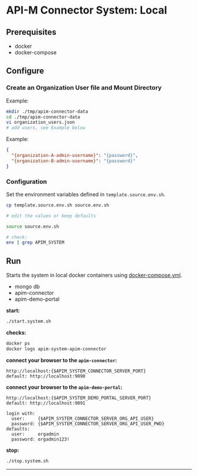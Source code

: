 # API-M Connector System: Local

## Prerequisites

- docker
- docker-compose

## Configure

### Create an Organization User file and Mount Directory
Example:
````bash
mkdir ./tmp/apim-connector-data
cd ./tmp/apim-connector-data
vi organization_users.json
# add users, see Example below
````
Example:
````json
{
  "{organization-A-admin-username}": "{password}",
  "{organization-B-admin-username}": "{password}"
}
````

### Configuration

Set the environment variables defined in `template.source.env.sh`.

```bash
cp template.source.env.sh source.env.sh

# edit the values or keep defaults

source source.env.sh

# check:
env | grep APIM_SYSTEM
```

## Run

Starts the system in local docker containers using [docker-compose.yml](./docker-compose.yml).
- mongo db
- apim-connector
- apim-demo-portal


**start:**
```bash
./start.system.sh
```
**checks:**
```bash
docker ps
docker logs apim-system-apim-connector
```
**connect your browser to the `apim-connector`:**
````
http://localhost:{$APIM_SYSTEM_CONNECTOR_SERVER_PORT}
default: http://localhost:9090
````
**connect your browser to the `apim-demo-portal`:**
````
http://localhost:{$APIM_SYSTEM_DEMO_PORTAL_SERVER_PORT}
default: http://localhost:9091

login with:
  user:     {$APIM_SYSTEM_CONNECTOR_SERVER_ORG_API_USER}
  password: {$APIM_SYSTEM_CONNECTOR_SERVER_ORG_API_USER_PWD}
defaults:
  user:     orgadmin
  password: orgadmin123!

````

**stop:**
```bash
./stop.system.sh
```


---
